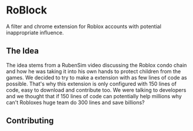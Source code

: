 # RoBlock
A filter and chrome extension for Roblox accounts with potential inappropriate influence.

## The Idea 
The idea stems from a RubenSim video discussing the Roblox condo chain and how he was taking it into his own hands to protect children from the games. We decided to try to make a 
extension with as few lines of code as possible. That's why this extension is only configured with 150 lines of code, easy to download and contribute too. We were talking to developers and we thought that if 150 lines of code can potentially help millions why can't Robloxes huge team do 300 lines and save billions?

## Contributing
